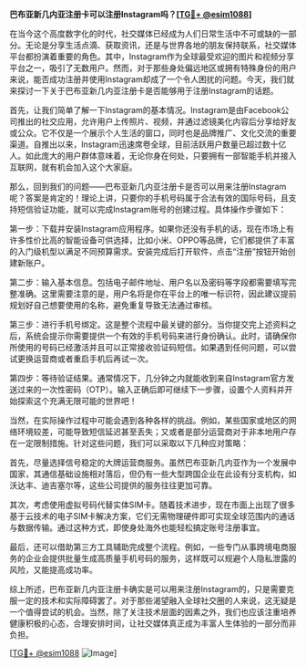 **巴布亚新几内亚注册卡可以注册Instagram吗？[[TG💪+ @esim1088](https://t.me/s/esim1088)]**

在当今这个高度数字化的时代，社交媒体已经成为人们日常生活中不可或缺的一部分。无论是分享生活点滴、获取资讯，还是与世界各地的朋友保持联系，社交媒体平台都扮演着重要的角色。其中，Instagram作为全球最受欢迎的图片和视频分享平台之一，吸引了无数用户。然而，对于那些身处偏远地区或拥有特殊身份的用户来说，能否成功注册并使用Instagram却成了一个令人困扰的问题。今天，我们就来探讨一下关于巴布亚新几内亚注册卡是否能够用于注册Instagram的话题。

首先，让我们简单了解一下Instagram的基本情况。Instagram是由Facebook公司推出的社交应用，允许用户上传照片、视频，并通过滤镜美化内容后分享给好友或公众。它不仅是一个展示个人生活的窗口，同时也是品牌推广、文化交流的重要渠道。自推出以来，Instagram迅速席卷全球，目前活跃用户数量已超过数十亿人。如此庞大的用户群体意味着，无论你身在何处，只要拥有一部智能手机并接入互联网，就有机会加入这个大家庭。

那么，回到我们的问题——巴布亚新几内亚注册卡是否可以用来注册Instagram呢？答案是肯定的！理论上讲，只要你的手机号码属于合法有效的国际号码，且支持短信验证功能，就可以完成Instagram账号的创建过程。具体操作步骤如下：

第一步：下载并安装Instagram应用程序。如果你还没有手机的话，现在市场上有许多性价比高的智能设备可供选择，比如小米、OPPO等品牌，它们都提供了丰富的入门级机型以满足不同预算需求。安装完成后打开软件，点击“注册”按钮开始创建新账户。

第二步：输入基本信息。包括电子邮件地址、用户名以及密码等字段都需要填写完整准确。这里需要注意的是，用户名将是你在平台上的唯一标识符，因此建议提前规划好自己想要使用的名称，避免重复导致无法通过审核。

第三步：进行手机号绑定。这是整个流程中最关键的部分。当你提交完上述资料之后，系统会提示你需要提供一个有效的手机号码来进行身份确认。此时，请确保你所使用的号码已经激活并且可以正常接收验证码短信。如果遇到任何问题，可以尝试更换运营商或者重启手机后再试一次。

第四步：等待验证结果。通常情况下，几分钟之内就能收到来自Instagram官方发送过来的一次性密码（OTP）。输入正确后即可继续下一步骤，设置个人资料并开始探索这个充满无限可能的世界吧！

当然，在实际操作过程中可能会遇到各种各样的挑战。例如，某些国家或地区的网络环境较差，可能导致短信延迟甚至丢失；又或者是部分运营商对于非本地用户存在一定限制措施。针对这些问题，我们可以采取以下几种应对策略：

首先，尽量选择信号稳定的大牌运营商服务。虽然巴布亚新几内亚作为一个发展中国家，其通信基础设施相对落后，但仍有一些大型跨国企业在此设有分支机构，如沃达丰、迪吉塞尔等，这些公司提供的服务往往更加可靠。

其次，考虑使用虚拟号码代替实体SIM卡。随着技术进步，现在市面上出现了很多基于云技术的电子SIM卡解决方案，它们无需物理硬件即可实现全球范围内的通话与数据传输。通过这种方式，即使身处海外也能轻松搞定账号注册事宜。

最后，还可以借助第三方工具辅助完成整个流程。例如，一些专门从事跨境电商服务的企业会提供批量生成高质量手机号码的服务，这样既可以规避个人隐私泄露的风险，又能提高成功率。

综上所述，巴布亚新几内亚注册卡确实是可以用来注册Instagram的，只是需要克服一定的技术和实际障碍罢了。对于那些渴望融入全球社交圈的人来说，这无疑是一个值得尝试的机会。当然，除了关注技术层面的因素之外，我们也应该注重培养健康积极的心态，合理安排时间，让社交媒体真正成为丰富人生体验的一部分而非负担。

[[TG💪+ @esim1088](https://t.me/s/esim1088) ![Image](https://i.postimg.cc/4NQfJmqS/Snipaste-2025-05-13-00-14-12.png)]